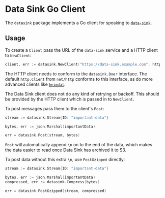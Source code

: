 # Data Sink Go Client

The `datasink` package implements a Go client for speaking to [`data-sink`](https://github.com/deliveroo/data-sink).

## Usage

To create a `Client` pass the URL of the `data-sink` service and a HTTP client to `NewClient`:

```go
client, err := datasink.NewClient("https://data-sink.example.com", http.DefaultClient)
```

The HTTP client needs to conform to the `datasink.Doer` interface. The default `http.Client` from `net/http` conforms to this interface, as do more advanced clients like [`heimdal`](https://github.com/gojektech/heimdall).

The Data Sink client does not do any kind of retrying or backoff. This should be provided by the HTTP client which is passed in to `NewClient`.

To post messages pass them to the client's `Post`:

```go
stream := datasink.Stream{ID: "important-data"}

bytes, err := json.Marshal(importantData)

err = datasink.Post(stream, bytes)
```

`Post` will automatically append `\n` on to the end of the data, which makes the data easier to read once Data Sink has archived it to S3.

To post data without this extra `\n`, use `PostGzipped` directly:

```go
stream := datasink.Stream{ID: "important-data"}

bytes, err := json.Marshal(importantData)
compressed, err := datasink.Compress(bytes)

err = datasink.PostGzipped(stream, compressed)
```
